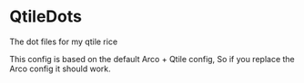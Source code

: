 # QtileDots
The dot files for my qtile rice

This config is based on the default Arco + Qtile config, So if you replace the Arco config it should work.

